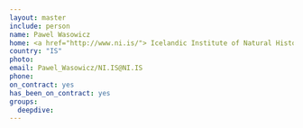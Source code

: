 ```yaml
---
layout: master
include: person
name: Pawel Wasowicz
home: <a href="http://www.ni.is/"> Icelandic Institute of Natural History, Iceland</a>
country: "IS"
photo:
email: Pawel_Wasowicz/NI.IS@NI.IS
phone:
on_contract: yes
has_been_on_contract: yes
groups:
  deepdive:
---
```


